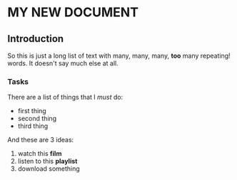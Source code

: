 # MY NEW DOCUMENT


## Introduction
So this is just a long list of text with many, many, many, __too__ many repeating! words. It doesn't say much else at all.


### Tasks

There are a list of things that I _must_ do:

- first thing
- second thing
- third thing

And these are 3 ideas:

1. watch this **film**
2. listen to this **playlist**
3. download something

